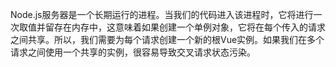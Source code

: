 Node.js服务器是一个长期运行的进程。当我们的代码进入该进程时，它将进行一次取值并留存在内存中，这意味着如果创建一个单例对象，它将在每个传入的请求之间共享。所以，我们需要为每个请求创建一个新的根Vue实例。如果我们在多个请求之间使用一个共享的实例，很容易导致交叉请求状态污染。